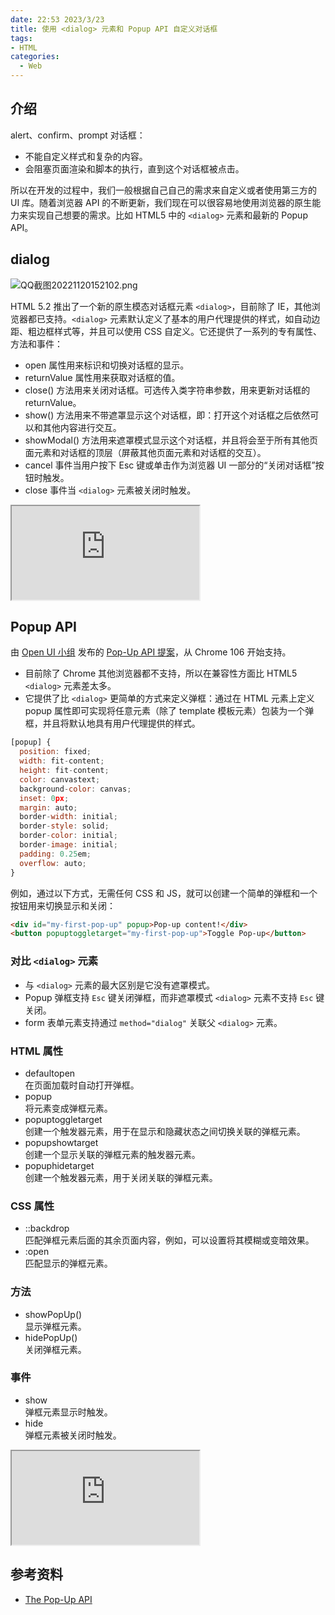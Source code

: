 ```yaml
---
date: 22:53 2023/3/23
title: 使用 <dialog> 元素和 Popup API 自定义对话框
tags:
- HTML
categories:  - Web
---
```

## 介绍
alert、confirm、prompt 对话框：
- 不能自定义样式和复杂的内容。
- 会阻塞页面渲染和脚本的执行，直到这个对话框被点击。

所以在开发的过程中，我们一般根据自己自己的需求来自定义或者使用第三方的 UI 库。随着浏览器 API 的不断更新，我们现在可以很容易地使用浏览器的原生能力来实现自己想要的需求。比如 HTML5 中的 `<dialog>` 元素和最新的 Popup API。

## dialog
![QQ截图20221120152102.png](https://p9-juejin.byteimg.com/tos-cn-i-k3u1fbpfcp/c299fc5b264c423da8296ae0c2ea859f~tplv-k3u1fbpfcp-watermark.image?)

HTML 5.2 推出了一个新的原生模态对话框元素 `<dialog>`，目前除了 IE，其他浏览器都已支持。`<dialog>` 元素默认定义了基本的用户代理提供的样式，如自动边距、粗边框样式等，并且可以使用 CSS 自定义。它还提供了一系列的专有属性、方法和事件：
- open 属性用来标识和切换对话框的显示。
- returnValue 属性用来获取对话框的值。
- close() 方法用来关闭对话框。可选传入类字符串参数，用来更新对话框的 returnValue。
- show() 方法用来不带遮罩显示这个对话框，即：打开这个对话框之后依然可以和其他内容进行交互。
- showModal() 方法用来遮罩模式显示这个对话框，并且将会至于所有其他页面元素和对话框的顶层（屏蔽其他页面元素和对话框的交互）。
- cancel 事件当用户按下 Esc 键或单击作为浏览器 UI 一部分的“关闭对话框”按钮时触发。
- close 事件当 `<dialog>` 元素被关闭时触发。

<iframe src="https://code.juejin.cn/pen/7134693206738305055"></iframe>

## Popup API
由 [Open UI 小组](https://open-ui.org/) 发布的 [Pop-Up API 提案](https://open-ui.org/components/popup.research.explainer)，从 Chrome 106 开始支持。
- 目前除了 Chrome 其他浏览器都不支持，所以在兼容性方面比 HTML5 `<dialog>` 元素差太多。
- 它提供了比 `<dialog>` 更简单的方式来定义弹框：通过在 HTML 元素上定义 popup 属性即可实现将任意元素（除了 template 模板元素）包装为一个弹框，并且将默认地具有用户代理提供的样式。
```js
[popup] {
  position: fixed;
  width: fit-content;
  height: fit-content;
  color: canvastext;
  background-color: canvas;
  inset: 0px;
  margin: auto;
  border-width: initial;
  border-style: solid;
  border-color: initial;
  border-image: initial;
  padding: 0.25em;
  overflow: auto;
}
```
例如，通过以下方式，无需任何 CSS  和 JS，就可以创建一个简单的弹框和一个按钮用来切换显示和关闭：
```html
<div id="my-first-pop-up" popup>Pop-up content!</div>
<button popuptoggletarget="my-first-pop-up">Toggle Pop-up</button>
```

### 对比 `<dialog>` 元素
- 与 `<dialog>` 元素的最大区别是它没有遮罩模式。
- Popup 弹框支持 `Esc` 键关闭弹框，而非遮罩模式 `<dialog>` 元素不支持 `Esc` 键关闭。
- form 表单元素支持通过 `method="dialog"` 关联父 `<dialog>` 元素。

### HTML 属性
- defaultopen  
在页面加载时自动打开弹框。
- popup  
将元素变成弹框元素。
- popuptoggletarget  
创建一个触发器元素，用于在显示和隐藏状态之间切换关联的弹框元素。
- popupshowtarget  
创建一个显示关联的弹框元素的触发器元素。
- popuphidetarget  
创建一个触发器元素，用于关闭关联的弹框元素。

### CSS 属性
- ::backdrop  
匹配弹框元素后面的其余页面内容，例如，可以设置将其模糊或变暗效果。
- :open  
匹配显示的弹框元素。

### 方法
- showPopUp()  
显示弹框元素。
- hidePopUp()  
关闭弹框元素。

### 事件
- show  
弹框元素显示时触发。
- hide  
弹框元素被关闭时触发。

<iframe src="https://code.juejin.cn/pen/7168076758657269799"></iframe>

## 参考资料
- [The Pop-Up API](https://developer.chrome.com/docs/web-platform/pop-up-api/)